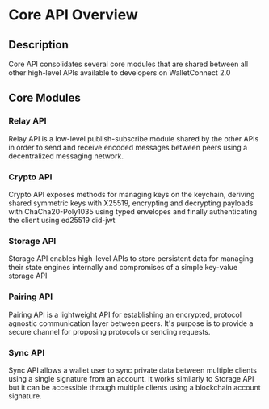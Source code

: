 # Core API Overview

## Description

Core API consolidates several core modules that are shared between all other high-level APIs available to developers on WalletConnect 2.0

## Core Modules

### Relay API

Relay API is a low-level publish-subscribe module shared by the other APIs in order to send and receive encoded messages between peers using a decentralized messaging network.

### Crypto API

Crypto API exposes methods for managing keys on the keychain, deriving shared symmetric keys with X25519, encrypting and decrypting payloads with ChaCha20-Poly1035 using typed envelopes and finally authenticating the client using ed25519 did-jwt

### Storage API

Storage API enables high-level APIs to store persistent data for managing their state engines internally and compromises of a simple key-value storage API

### Pairing API

Pairing API is a lightweight API for establishing an encrypted, protocol agnostic communication layer between peers. It's purpose is to provide a secure channel for proposing protocols or sending requests.

### Sync API

Sync API allows a wallet user to sync private data between multiple clients using a single signature from an account. It works similarly to Storage API but it can be accessible through multiple clients using a blockchain account signature.
